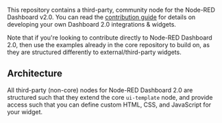 This repository contains a third-party, community node for the Node-RED Dashboard v2.0. You can read the [contribution guide](https://dashboard.flowfuse.com/contributing/widgets/third-party.html) for details on developing your own Dashboard 2.0 integrations & widgets.


Note that if you're looking to contribute directly to Node-RED Dashboard 2.0, then use the examples already in the core repository to build on, as they are structured differently to external/third-party widgets.

## Architecture

All third-party (non-core) nodes for Node-RED Dashboard 2.0 are structured such that they extend the core `ui-template` node, and provide access such that you can define custom HTML, CSS, and JavaScript for your widget.
